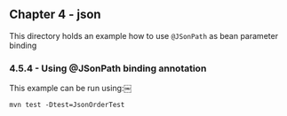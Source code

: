 Chapter 4 - json
----------------

This directory holds an example how to use `@JSonPath` as bean parameter binding

### 4.5.4 - Using @JSonPath binding annotation

This example can be run using:￼

    mvn test -Dtest=JsonOrderTest
